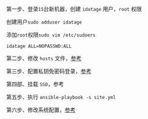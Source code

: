 第一步、登录`15`台新机器，创建 `idatage` 用户，`root` 权限

创建用户`sudo adduser idatage`

添加`root`权限`sudo vim /etc/sudoers`

`idatage ALL=NOPASSWD:ALL`

第二步、修改 `hosts` 文件，[参考](/chapter1.md)

第三步、配置私钥免密码登录，[参考](/chapter1.md)

第四部、挂载 `SSD`，参考



第五步、执行 `ansible-playbook -s site.yml`

第六步、修改系统配置，[参考](/system-pei-zhi.md)

